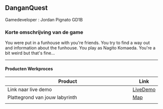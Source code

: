 ## DanganQuest
Gamedeveloper : Jordan Pignato GD1B

### Korte omschrijving van de game
You were put in a funhouse with you're friends. You try to find a way out and information about the funhouse.
You play as Nagito Komaeda. You're a bit weird but that's fine...

---
#### Producten Werkproces
| Product  | Link |
| ------ |  ------ |
| Link naar live demo| [LiveDemo]
| Plattegrond van jouw labyrinth          | [Map]
|<img width=500/>|


   [LiveDemo]: <http://26260.hosts2.ma-cloud.nl/bewijzenmap/periode%201.3/proj/DanganQuest/>
   [Map]:<designs/Map.png>
